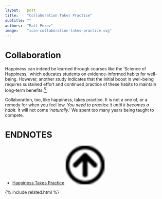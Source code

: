 ```yaml
---
layout:   post
title:    "Collaboration Takes Practice"
subtitle: ""
authors:  "Matt Perez"
image:    "icon-collaboration-takes-practice.svg"
---
```


<div style='display:none; '>
 <p>Collaboration, like happiness, takes practrice. It is not a one oft, or only when you feel low. You need to practice it until it becomes a habit.</p> 
</div>

<h1>Collaboration</h1>
 <p class="_citation">Happiness can indeed be learned through courses like the &lsquo;Science of Happiness,&rsquo; which educates students on evidence-informed habits for well-being. However, another study indicates that the initial boost in well-being requires sustained effort and continued practice of these habits to maintain long-term benefits.<a href='#en01'><sup id='bm01'>&hairsp;&nabla;&hairsp;</sup></a></p>

 <p>Collaboration, too, like happiness, takes practice. It is not a one of, or a remedy for when you feel low. <em>You need to practice it until it becomes a habit.</em> It will not come &lsquo;<em>naturally.</em>&rsquo; We spent too many years being taught to compete.</p>

<h1 class="_section">ENDNOTES</h1>
 <ul>
  <li id="en01">
   <p class="_list-item">
    <a href="https://neurosciencenews.com/happiness-practice-25736/" target="_blank">Happiness Takes Practice</a>
    <a class="_uparrow" href="#bm01"><img src='/assets/img/arrow-up-icon.png'></a>
   </p>
  </li>
 </ul>

{% include related.html %}